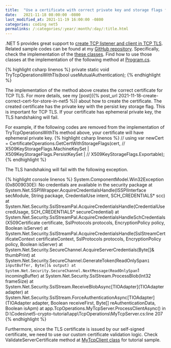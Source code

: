 ```yaml
---
title:  "Use a certificate with correct private key and storage flags for TCP TLS in .NET 5."
date:   2021-11-18 08:00:00 -0800
last_modified_at: 2021-11-19 16:00:00 -0800
categories: coding net5
permalinks: /:categories/:year/:month/:day/:title.html
---
```


.NET 5 provides great support to [create TCP listener and client in TCP TLS](https://docs.microsoft.com/en-us/dotnet/api/system.net.security.sslstream?view=net-6.0). Related sample codes can be found at my [GitHub repository](https://github.com/charlehsin/net5-crypto-tutorial). Specifically, check the implementation of the [these classes](https://github.com/charlehsin/net5-crypto-tutorial/tree/main/app/TcpOperations). Find how to use those classes at the implementation of the following method at [Program.cs](https://github.com/charlehsin/net5-crypto-tutorial/blob/main/app/Program.cs).

{% highlight csharp linenos %}
private static void TryTcpOperationsWithTls(bool useMutualAuthentication);
{% endhighlight %}

The implementation of the method above creates the correct certificate for TCP TLS. For more details, see my [post]({% post_url 2021-11-18-create-correct-cert-for-store-in-net5 %}) about how to create the certificate. The created certificate has the private key with the persist key storage flag. This is important for TCP TLS. If your certificate has ephemeral private key, the TLS handshaking will fail.

For example, if the following codes are removed from the implementation of TryTcpOperationsWithTls method above, your certificate will have ephemeral private key.
{% highlight csharp linenos %}
// using var newCert = CertificateOperations.GetCertWithStorageFlags(cert,
//    X509KeyStorageFlags.MachineKeySet | X509KeyStorageFlags.PersistKeySet |
//    X509KeyStorageFlags.Exportable);
{% endhighlight %}

The TLS handshaking will fail with the following exception.

{% highlight console linenos %}
System.ComponentModel.Win32Exception (0x8009030E): No credentials are available in the security package
    at System.Net.SSPIWrapper.AcquireCredentialsHandle(ISSPIInterface secModule, String package, CredentialUse intent, SCH_CREDENTIALS* scc)
    at System.Net.Security.SslStreamPal.AcquireCredentialsHandle(CredentialUse credUsage, SCH_CREDENTIALS* secureCredential)
    at System.Net.Security.SslStreamPal.AcquireCredentialsHandleSchCredentials(X509Certificate certificate, SslProtocols protocols, EncryptionPolicy policy, Boolean isServer)
    at System.Net.Security.SslStreamPal.AcquireCredentialsHandle(SslStreamCertificateContext certificateContext, SslProtocols protocols, EncryptionPolicy policy, Boolean isServer)
    at System.Net.Security.SecureChannel.AcquireServerCredentials(Byte[]& thumbPrint)
    at System.Net.Security.SecureChannel.GenerateToken(ReadOnlySpan`1 inputBuffer, Byte[]& output)
    at System.Net.Security.SecureChannel.NextMessage(ReadOnlySpan`1 incomingBuffer)
    at System.Net.Security.SslStream.ProcessBlob(Int32 frameSize)
    at System.Net.Security.SslStream.ReceiveBlobAsync[TIOAdapter](TIOAdapter adapter)
    at System.Net.Security.SslStream.ForceAuthenticationAsync[TIOAdapter](TIOAdapter adapter, Boolean receiveFirst, Byte[] reAuthenticationData, Boolean isApm)
    at app.TcpOperations.MyTcpServer.ProcessClientAsync() in D:\Codes\net5-crypto-tutorial\app\TcpOperations\MyTcpServer.cs:line 207
{% endhighlight %}

Furthermore, since the TLS certificate is issued by our self-signed certificate, we need to use our custom certificate validation logic. Check ValidateServerCertificate method at [MyTcpClient class](https://github.com/charlehsin/net5-crypto-tutorial/blob/main/app/TcpOperations/MyTcpClient.cs) for tutorial sample.